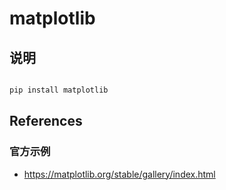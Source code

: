 # matplotlib

## 说明

```ruby

pip install matplotlib


```

## References

### 官方示例

- <https://matplotlib.org/stable/gallery/index.html>
